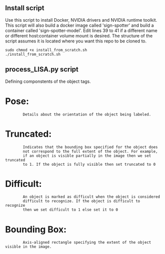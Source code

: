## Install script
Use this script to install Docker, NVIDIA drivers and NVIDIA runtime toolkit. This script will also build a docker image called 'sign-spotter' and build a container called 'sign-spotter-model'. Edit lines 39 to 41 if a different name or different host:container volume mount is desired. The structure of the script assumes it is located where you want this repo to be cloned to.

    sudo chmod +x install_from_scratch.sh
    ./install_from_scratch.sh
    
    
 ## process_LISA.py script
 
 Defining componstents of the object tags.
   
 # Pose: 
            Details about the orientation of the object being labeled.
            
 # Truncated:
            Indicates that the bounding box specified for the object does 
            not correspond to the full extent of the object. For example, 
            if an object is visible partially in the image then we set truncated 
            to 1. If the object is fully visible then set truncated to 0

# Difficult:
            An object is marked as difficult when the object is considered 
            difficult to recognize. If the object is difficult to recognize 
            then we set difficult to 1 else set it to 0 
            
# Bounding Box:
            Axis-aligned rectangle specifying the extent of the object visible in the image.
